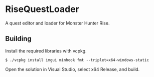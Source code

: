 # RiseQuestLoader

A quest editor and loader for Monster Hunter Rise.

## Building
Install the required libraries with vcpkg.
```
$ ./vcpkg install imgui minhook fmt --triplet=x64-windows-static
```

Open the solution in Visual Studio, select x64 Release, and build.
